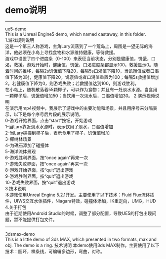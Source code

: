 # demo说明
****
ue5-demo  
This is a Unreal Engine5 demo, which named castaway, in this folder.  
1.游戏规则说明  
这是一个第三人称游戏，主角Lary流落到了一个荒岛上，周围是一望无际的海洋，他必须在小岛上寻找食物和水源维持健康，等待救援。  
游戏中设置了四个进度条（0-100）来表征当前状态，分别是健康值，饥饿，口渴，救援。游戏开始时，健康值，饥饿，口渴进度条都显示100，救援显示0。随着时间的推移，每隔2s饥饿值下降20，每隔5s口渴值下降10，当饥饿值或者口渴值下降为0时，健康值下降20，饥饿值或者口渴值重置为100；每隔5s救援值增加2。若健康值下降为0，则游戏失败；若救援值达到100，则游戏胜利。  
在小岛上，随机散落着55颗椰子，可以作为食物；并且有一处淡水水源。当食用一颗椰子后，饥饿值增加50；当饮用一次淡水后，口渴值增加30。
2.演示视频说明  
在演示用mp4视频中，我展示了游戏中的主要功能和场景，并且用序号来分隔表示，以下是每个序号后片段的展示说明。  
0-游戏开始界面，点击“start”按钮，开始游戏  
1-当Lary靠近淡水水源时，表示饮用了淡水，口渴值增加  
2-当Lary碰撞到椰子后，表示食用了椰子，饥饿值增加  
3-椰树林场景  
4-为礁石添加了碰撞体  
5-海洋流体景观  
6-游戏胜利界面，按“once again”再来一次  
7-游戏失败界面，按“once again”再来一次  
8-游戏开始界面，按“quit”退出游戏  
9-游戏胜利界面，按“quit”退出游戏  
10-游戏失败界面，按“quit”退出游戏  
3.技术说明  
本游戏使用Unreal Engine 5.2.1开发。主要使用了以下技术：Fluid Flux流体插件，UIWS交互水体插件，Niagara特效，碰撞体添加，IK重定向，UMG，HUD  
4.关于打包  
由于近期使用Android Studio的时候，调整了部分配置，导致UE5的打包出现问题，暂不能提供打包文件。  
****
3dsmax-demo  
This is a little demo of 3ds MAX, which presented in two formats, max and obj. The demo is a ring.
技术说明
本demo使用3ds MAX制作。主要使用了以下技术：圆环，样条线，可编辑多边形，弯曲，对称。
